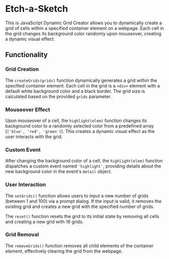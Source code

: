 # Etch-a-Sketch

This is JavaScript Dynamic Grid Creator allows you to dynamically create a grid of cells within a specified container element on a webpage. Each cell in the grid changes its background color randomly upon mouseover, creating a dynamic visual effect.

## Functionality

### Grid Creation

The `createGrids(grids)` function dynamically generates a grid within the specified container element. Each cell in the grid is a `<div>` element with a default white background color and a black border. The grid size is calculated based on the provided `grids` parameter.

### Mouseover Effect

Upon mouseover of a cell, the `highlight(elem)` function changes its background color to a randomly selected color from a predefined array (`['blue', 'red', 'green']`). This creates a dynamic visual effect as the user interacts with the grid.

### Custom Event

After changing the background color of a cell, the `highlight(elem)` function dispatches a custom event named `'highlight'`, providing details about the new background color in the event's `detail` object.

### User Interaction

The `setGrids()` function allows users to input a new number of grids (between 1 and 100) via a prompt dialog. If the input is valid, it removes the existing grid and creates a new grid with the specified number of grids.

The `reset()` function resets the grid to its initial state by removing all cells and creating a new grid with 16 grids.

### Grid Removal

The `removeGrids()` function removes all child elements of the container element, effectively clearing the grid from the webpage.
